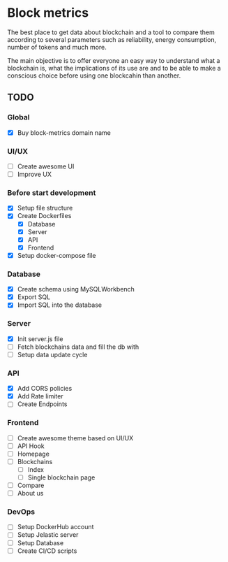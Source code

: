 # Block metrics
The best place to get data about blockchain and a tool to compare them according to several parameters such as reliability, energy consumption, number of tokens and much more.

The main objective is to offer everyone an easy way to understand what a blockchain is, what the implications of its use are and to be able to make a conscious choice before using one blockcahin than another.

## TODO
### Global
- [x] Buy block-metrics domain name

### UI/UX
- [ ] Create awesome UI
- [ ] Improve UX

### Before start development
- [x] Setup file structure
- [x] Create Dockerfiles
    - [x] Database
    - [x] Server
    - [x] API
    - [x] Frontend
- [x] Setup docker-compose file

### Database
- [x] Create schema using MySQLWorkbench
- [x] Export SQL
- [x] Import SQL into the database

### Server
- [x] Init server.js file
- [ ] Fetch blockchains data and fill the db with
- [ ] Setup data update cycle

### API
- [x] Add CORS policies
- [x] Add Rate limiter
- [ ] Create Endpoints 

### Frontend
- [ ] Create awesome theme based on UI/UX
- [ ] API Hook
- [ ] Homepage
- [ ] Blockchains
    - [ ] Index
    - [ ] Single blockchain page
- [ ] Compare
- [ ] About us

### DevOps
- [ ] Setup DockerHub account
- [ ] Setup Jelastic server
- [ ] Setup Database
- [ ] Create CI/CD scripts